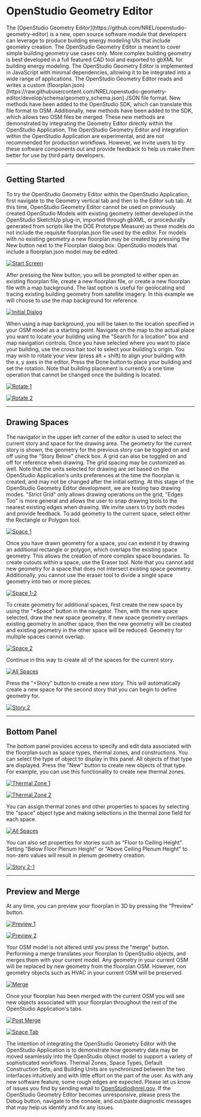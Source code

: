 <h1>OpenStudio Geometry Editor</h1>
The [OpenStudio Geometry Editor](https://github.com/NREL/openstudio-geometry-editor) is a new, open source software module that developers can leverage to produce building energy modeling UIs that include geometry creation.  The OpenStudio Geometry Editor is meant to cover simple building geometry use cases only.  More complex building geometry is best developed in a full featured CAD tool and exported to gbXML for building energy modeling.  The OpenStudio Geometry Editor is implemented in JavaScript with minimal dependencies, allowing it to be integrated into a wide range of applications.  The OpenStudio Geometry Editor reads and writes a custom (floorplan.json)[https://raw.githubusercontent.com/NREL/openstudio-geometry-editor/develop/schema/geometry_schema.json] JSON file format.  New methods have been added to the OpenStudio SDK, which can translate this file format to OSM.  Additionally, new methods have been added to the SDK, which allows two OSM files be merged.  These new methods are demonstrated by integrating the Geometry Editor directly within the OpenStudio Application.  The OpenStudio Geometry Editor and integration within the OpenStudio Application are experimental, and are not recommended for production workflows.  However, we invite users to try these software components out and provide feedback to help us make them better for use by third party developers.

------

## Getting Started
To try the OpenStudio Geometry Editor within the OpenStudio Application, first navigate to the Geometry vertical tab and then to the Editor sub tab.  At this time, OpenStudio Geometry Editor cannot be used on previously created OpenStudio Models with existing geometry (either developed in the OpenStudio SketchUp plug-in, imported through gbXML, or procedurally generated from scripts like the DOE Prototype Measure) as these models do not include the requisite floorplan.json file used by the editor.  For models with no existing geometry a new floorplan may be created by pressing the New button next to the Floorplan dialog box.  OpenStudio models that include a floorplan.json model may be edited.

[![Start Screen](img/geometry_editor/start_screen.png "Start Screen")](img/geometry_editor/start_screen.png)

After pressing the New button, you will be prompted to either open an existing floorplan file, create a new floorplan file, or create a new floorplan file with a map background.  The last option is useful for geolocating and tracing existing building geometry from satellite imagery.  In this example we will choose to use the map background for reference.  

[![Initial Dialog](img/geometry_editor/initial_dialog.png "Initial Dialog")](img/geometry_editor/initial_dialog.png)

When using a map background, you will be taken to the location specified in your OSM model as a starting point.  Navigate on the map to the actual place you want to locate your building using the "Search for a location" box and map navigation controls. Once you have selected where you want to place your building, use the cross hair tool to select your building's origin.  You may wish to rotate your view (press alt + shift) to align your building with the x, y axes in the editor.  Press the Done button to place your building and set the rotation.  Note that building placement is currently a one time operation that cannot be changed once the building is located.

[![Rotate 1](img/geometry_editor/rotate1.png "Rotate 1")](img/geometry_editor/rotate1.png)

[![Rotate 2](img/geometry_editor/rotate2.png "Rotate 2")](img/geometry_editor/rotate2.png)

------

## Drawing Spaces
The navigator in the upper left corner of the editor is used to select the current story and space for the drawing area.  The geometry for the current story is shown, the geometry for the previous story can be toggled on and off using the "Story Below" check box.  A grid can also be toggled on and off for reference when drawing.  The grid spacing may be customized as well.  Note that the units selected for drawing are set based on the OpenStudio Application's units preferences at the time the floorplan is created, and may not be changed after the initial setting.  At this stage of the OpenStudio Geometry Editor development, we are testing two drawing modes.  "Strict Grid" only allows drawing operations on the grid, "Edges Too" is more general and allows the user to snap drawing tools to the nearest existing edges when drawing.  We invite users to try both modes and provide feedback.  To add geometry to the current space, select either the Rectangle or Polygon tool.

[![Space 1](img/geometry_editor/space1.png "Space 1")](img/geometry_editor/space1.png)

Once you have drawn geometry for a space, you can extend it by drawing an additional rectangle or polygon, which overlaps the existing space geometry.  This allows the creation of more complex space boundaries.  To create cutouts within a space, use the Eraser tool. Note that you cannot add new geometry for a space that does not intersect existing space geometry.  Additionally, you cannot use the eraser tool to divide a single space geometry into two or more pieces. 

[![Space 1-2](img/geometry_editor/space1-2.png "Space 1-2")](img/geometry_editor/space1-2.png)

To create geometry for additional spaces, first create the new space by using the "+Space" button in the navigator.  Then, with the new space selected, draw the new space geometry.  If new space geometry overlaps existing geometry in another space, then the new geometry will be created and existing geometry in the other space will be reduced.  Geometry for multiple spaces cannot overlap.  

[![Space 2](img/geometry_editor/space2.png "Space 2")](img/geometry_editor/space2.png)

Continue in this way to create all of the spaces for the current story.

[![All Spaces](img/geometry_editor/all_spaces.png "All Spaces")](img/geometry_editor/all_spaces.png)

Press the "+Story" button to create a new story.  This will automatically create a new space for the second story that you can begin to define geometry for.

[![Story 2](img/geometry_editor/story2.png "Story 2")](img/geometry_editor/story2.png)

------

## Bottom Panel
The bottom panel provides access to specify and edit data associated with the floorplan such as space types, thermal zones, and constructions.  You can select the type of object to display in this panel.  All objects of that type are displayed.  Press the "New" button to create new objects of that type.  For example, you can use this functionality to create new thermal zones.

[![Thermal Zone 1](img/geometry_editor/thermal_zone-1.png "Thermal Zone 1")](img/geometry_editor/thermal_zone-1.png)

[![Thermal Zone 2](img/geometry_editor/thermal_zone-2.png "Thermal Zone 2")](img/geometry_editor/thermal_zone-2.png)

You can assign thermal zones and other properties to spaces by selecting the "space" object type and making selections in the thermal zone field for each space.

[![All Spaces](img/geometry_editor/all_spaces.png "All Spaces")](img/geometry_editor/all_spaces.png)

You can also set properties for stories such as "Floor to Ceiling Height".  Setting "Below Floor Plenum Height" or "Above Ceiling Plenum Height" to non-zero values will result in plenum geometry creation.

[![Story 2-1](img/geometry_editor/story2-1.png "Story 2-1")](img/geometry_editor/story2-1.png)

------

## Preview and Merge
At any time, you can preview your floorplan in 3D by pressing the "Preview" button.  

[![Preview 1](img/geometry_editor/preview1.png "Preview 1")](img/geometry_editor/preview1.png)

[![Preview 2](img/geometry_editor/preview2.png "Preview 2")](img/geometry_editor/preview2.png)

Your OSM model is not altered until you press the "merge" button.  Performing a merge translates your floorplan to OpenStudio objects, and merges them with your current model.  Any geometry in your current OSM will be replaced by new geometry from the floorplan OSM.  However, non geometry objects such as HVAC in your current OSM will be preserved.

[![Merge](img/geometry_editor/merge.png "Merge")](img/geometry_editor/merge.png)

Once your floorplan has been merged with the current OSM you will see new objects associated with your floorplan throughout the rest of the OpenStudio Application's tabs.

[![Post Merge](img/geometry_editor/post-merge.png "Post Merge")](img/geometry_editor/post-merge.png)

[![Space Tab](img/geometry_editor/space-tab.png "Space Tab")](img/geometry_editor/space-tab.png)

The intention of integrating the OpenStudio Geometry Editor with the OpenStudio Application is to demonstrate how geometry data may be moved seamlessly into the OpenStudio object model to support a variety of sophisticated workflows.  Thermal Zones, Space Types, Default Construction Sets, and Building Units are synchronized between the two interfaces intuitively and with little effort on the part of the user.  As with any new software feature, some rough edges are expected.  Please let us know of issues you find by sending email to OpenStudio@nrel.gov.  If the OpenStudio Geometry Editor becomes unresponsive, please press the Debug button, navigate to the console, and cut/paste diagnostic messages that may help us identify and fix any issues.
